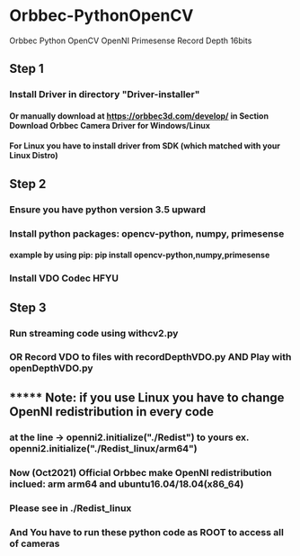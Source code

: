 # Orbbec-PythonOpenCV
Orbbec Python OpenCV OpenNI Primesense Record Depth 16bits
## Step 1
### Install Driver in directory "Driver-installer"
#### Or manually download at https://orbbec3d.com/develop/ in Section Download Orbbec Camera Driver for Windows/Linux
#### For Linux you have to install driver from SDK (which matched with your Linux Distro)
## Step 2
### Ensure you have python version 3.5 upward
### Install python packages: opencv-python, numpy, primesense
#### example by using pip: pip install opencv-python,numpy,primesense
### Install VDO Codec HFYU
## Step 3
### Run streaming code using withcv2.py
### OR Record VDO to files with recordDepthVDO.py AND Play with openDepthVDO.py
##  ***** Note: if you use Linux you have to change OpenNI redistribution in every code 
###   at the line -> openni2.initialize("./Redist") to yours ex. openni2.initialize("./Redist_linux/arm64")
###   Now (Oct2021) Official Orbbec make OpenNI redistribution inclued: arm arm64 and ubuntu16.04/18.04(x86_64)
###   Please see in ./Redist_linux
###   And You have to run these python code as ROOT to access all of cameras
